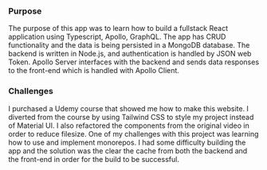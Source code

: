 ### Purpose

The purpose of this app was to learn how to build a fullstack React application using Typescript, Apollo, GraphQL. The app has CRUD functionality and the data is being persisted in a MongoDB database. The backend is written in Node.js, and authentication is handled by JSON web Token. Apollo Server interfaces with the backend and sends data responses to the front-end which is handled with Apollo Client.

### Challenges

I purchased a Udemy course that showed me how to make this website. I diverted from the course by using Tailwind CSS to style my project instead of Material UI. I also refactored the components from the original video in order to reduce filesize. One of my challenges with this project was learning how to use and implement monorepos. I had some difficulty building the app and the solution was the clear the cache from both the backend and the front-end in order for the build to be successful.
